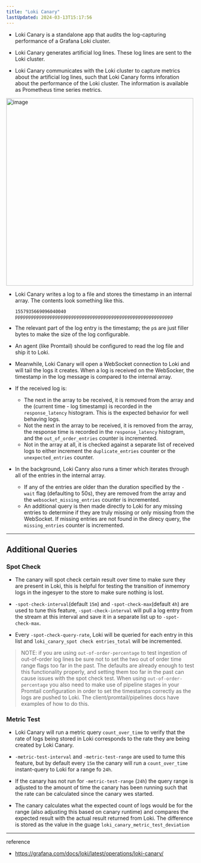 ```yaml
---
title: "Loki Canary"
lastUpdated: 2024-03-13T15:17:56
---
```


- Loki Canary is a standalone app that audits the log-capturing performance of a Grafana Loki cluster.

- Loki Canary generates artificial log lines. These log lines are sent to the Loki cluster.
  
- Loki Canary communicates with the Loki cluster to capture metrics about the artificial log lines, such that Loki Canary forms inforation about the performance of the Loki cluster. The information is available as Prometheus time series metrics.

<img width="500" alt="image" src="https://github.com/rlaisqls/TIL/assets/81006587/c3e7da3d-77d0-4e0c-b732-573660527409">

- Loki Canary writes a log to a file and stores the timestamp in an internal array. The contents look something like this.
    ```
    1557935669096040040 ppppppppppppppppppppppppppppppppppppppppppppppppppppppppppp
    ```

- The relevant part of the log entry is the timestamp; the `p`s are just filler bytes to make the size of the log configurable.

- An agent (like Promtail) should be configured to read the log file and ship it to Loki.

- Meanwhile, Loki Canary will open a WebSocket connection to Loki and will tail the logs it creates. When a log is received on the WebSocker, the timestamp in the log message is compared to the internal array.

- If the received log is:
  - The next in the array to be received, it is removed from the array and the (current time - log timestamp) is recorded in the `response_latency` histogram. This is the expected behavior for well behaving logs.
  - Not the next in the array to be received, it is removed from the array, the response time is recorded in the `response_latency` histogram, and the `out_of_order_entries` counter is incremented.
  - Not in the array at all, it is checked against a separate list of received logs to either increment the `duplicate_entries` counter or the `unexpected_entries` counter.

- In the background, Loki Canry also runs a timer which iterates through all of the entries in the internal array.
  - If any of the entries are older than the duration specified by the `-wait` flag (defaulting to 50s), they are removed from the array and the `websocket_missing_entries` counter is incremented.
  - An additional query is then made directly to Loki for any missing entries to determine if they are truly missing or only missing from the WebSocket. If missing entries are not found in the direcy query, the `missing_entries` counter is incremented.

---

## Additional Queries

### Spot Check

- The canary will spot check certain result over time to make sure they are present in Loki, this is helpful for testing the transition of inmemory logs in the ingesyer to the store to make sure nothing is lost.

- `-spot-check-interval`(default `15m`) and `-spot-check-max`(default `4h`) are used to tune this feature, `-spot-check-interval` will pull a log entry from the stream at this interval and save it in a separate list up to `-spot-check-max`.

- Every `-spot-check-query-rate`, Loki will be queried for each entry in this list and `loki_canary_spot check entries_total` will be incremented.

> NOTE: if you are using `out-of-order-percentage` to test ingestion of out-of-order log lines be sure not to set the two out of order time range flags too far in the past. The defaults are already enough to test this functionality properly, and setting them too far in the past can cause issues with the spot check test.
> When using `out-of-order-percentage` you also need to make use of pipeline stages in your Promtail configuration in order to set the timestamps correctly as the logs are pushed to Loki. The client/promtail/pipelines docs have examples of how to do this.

### Metric Test

- Loki Canary will run a metric query `count_over_time` to verify that the rate of logs being stored in Loki corresponds to the rate they are being created by Loki Canary.

- `-metric-test-interval` and `-metric-test-range` are used to tume this feature, but by default every `15m` the canary will run a `count_over_time` instant-query to Loki for a range fo `24h`.

- If the canary has not run for `-metric-test-range` (`24h`) the query range is adjusted to the amount of time the canary has been running such that the rate can be calculated since the canary wes started.

- The canary calculates what the expected count of logs would be for the range (also adjusting this based on canary runtime) and compares the expected result with the actual result returned from Loki. The difference is stored as the value in the guage `loki_canary_metric_test_deviation` 

---
reference
- https://grafana.com/docs/loki/latest/operations/loki-canary/

